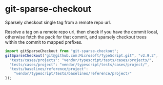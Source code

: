 # git-sparse-checkout

Sparsely checkout single tag from a remote repo url.

Resolve a tag on a remote repo url, then check if you have the commit local,
otherwise fetch the pack for that commit, and sparsely checkout trees within
the commit to mapped prefixes.

```typescript
import gitSparseCheckout from "git-sparse-checkout";
gitSparseCheckout("git@github.com:Microsoft/TypeScript.git", "v2.9.2", {
  "tests/cases/projects": "vendor/typescript/tests/cases/projects/",
  "tests/cases/project": "vendor/typescript/tests/cases/project/",
  "tests/baselines/reference/project":
    "vendor/typescript/tests/baselines/reference/project/"
});
```
